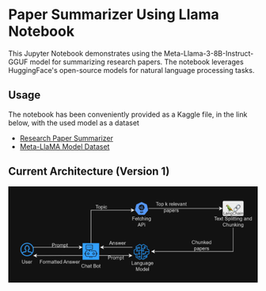 # Paper Summarizer Using Llama Notebook
This Jupyter Notebook demonstrates using the Meta-Llama-3-8B-Instruct-GGUF model for summarizing research papers. The notebook leverages HuggingFace's open-source models for natural language processing tasks.

## Usage
The notebook has been conveniently provided as a Kaggle file, in the link below, with the used model as a dataset
- [Research Paper Summarizer](https://www.kaggle.com/code/rishitjakharia/research-paper-summarizer)
- [Meta-LlaMA Model Dataset](https://www.kaggle.com/datasets/rishitjakharia/meta-llama)

## Current Architecture (Version 1)
![architecture_0](../images/architecture_0.png)

